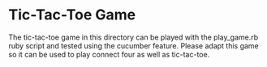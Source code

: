 Tic-Tac-Toe Game
=============

The tic-tac-toe game in this directory can be played with the play_game.rb ruby script and tested using the cucumber feature. Please adapt this game so it can be used to play connect four as well as tic-tac-toe.
